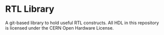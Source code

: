 # RTL Library

A git-based library to hold useful RTL constructs.
All HDL in this repository is licensed under the CERN Open Hardware License.
